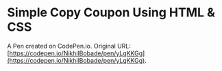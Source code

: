 # Simple Copy Coupon Using  HTML & CSS

A Pen created on CodePen.io. Original URL: [https://codepen.io/NikhilBobade/pen/yLgKKGg](https://codepen.io/NikhilBobade/pen/yLgKKGg).

